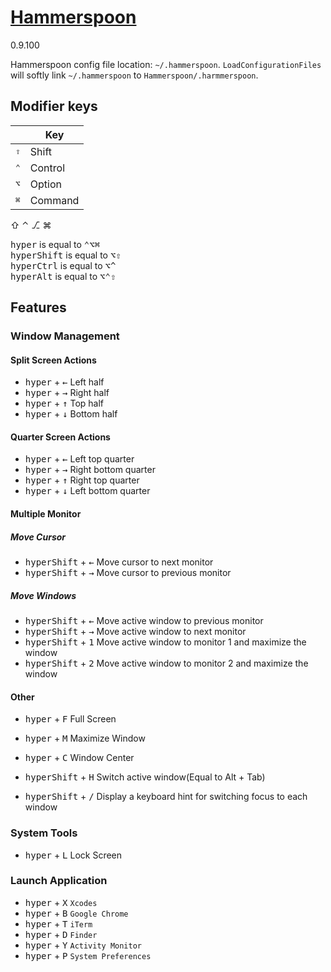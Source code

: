 # [Hammerspoon](https://www.hammerspoon.org/)  
0.9.100  

Hammerspoon config file location: `~/.hammerspoon`. `LoadConfigurationFiles` will softly link `~/.hammerspoon` to `Hammerspoon/.harmmerspoon`.

## Modifier keys
|           |  Key           |
| --------- | -------------- |
| <kbd>⇧</kbd> | Shift       |
| <kbd>⌃</kbd> | Control   	 |
| <kbd>⌥</kbd> | Option      |
| <kbd>⌘</kbd> | Command   	 |

&#x21E7; &#x2303; &#x2387; &#x2318;  

<kbd>hyper</kbd> is equal to <kbd>⌃</kbd><kbd>⌥</kbd><kbd>⌘</kbd>  
<kbd>hyperShift</kbd> is equal to <kbd>⌥</kbd><kbd>⇧</kbd>  
<kbd>hyperCtrl</kbd> is equal to <kbd>⌥</kbd><kbd>^</kbd>  
<kbd>hyperAlt</kbd> is equal to <kbd>⌥</kbd><kbd>⌃</kbd><kbd>⇧</kbd>  

## Features

### Window Management

#### Split Screen Actions

* <kbd>hyper</kbd> + <kbd>←</kbd> Left half
* <kbd>hyper</kbd> + <kbd>→</kbd> Right half
* <kbd>hyper</kbd> + <kbd>↑</kbd> Top half
* <kbd>hyper</kbd> + <kbd>↓</kbd> Bottom half

#### Quarter Screen Actions

* <kbd>hyper</kbd> + <kbd>←</kbd> Left top quarter
* <kbd>hyper</kbd> + <kbd>→</kbd> Right bottom quarter
* <kbd>hyper</kbd> + <kbd>↑</kbd> Right top quarter
* <kbd>hyper</kbd> + <kbd>↓</kbd> Left bottom quarter

#### Multiple Monitor

##### Move Cursor

* <kbd>hyperShift</kbd> + <kbd>←</kbd> Move cursor to next monitor
* <kbd>hyperShift</kbd> + <kbd>→</kbd> Move cursor to previous monitor

##### Move Windows

* <kbd>hyperShift</kbd> + <kbd>←</kbd> Move active window to previous monitor
* <kbd>hyperShift</kbd> + <kbd>→</kbd> Move active window to next monitor
* <kbd>hyperShift</kbd> + <kbd>1</kbd> Move active window to monitor 1 and maximize the window
* <kbd>hyperShift</kbd> + <kbd>2</kbd> Move active window to monitor 2 and maximize the window

#### Other

* <kbd>hyper</kbd> + <kbd>F</kbd> Full Screen
* <kbd>hyper</kbd> + <kbd>M</kbd> Maximize Window
* <kbd>hyper</kbd> + <kbd>C</kbd> Window Center

* <kbd>hyperShift</kbd> + <kbd>H</kbd>  Switch active window(Equal to Alt + Tab)
* <kbd>hyperShift</kbd> + <kbd>/</kbd>  Display a keyboard hint for switching focus to each window

### System Tools

* <kbd>hyper</kbd> + <kbd>L</kbd> Lock Screen

### Launch Application

* <kbd>hyper</kbd> + <kbd>X</kbd> `Xcodes`
* <kbd>hyper</kbd> + <kbd>B</kbd> `Google Chrome`
* <kbd>hyper</kbd> + <kbd>T</kbd> `iTerm`
* <kbd>hyper</kbd> + <kbd>D</kbd> `Finder`
* <kbd>hyper</kbd> + <kbd>Y</kbd> `Activity Monitor`
* <kbd>hyper</kbd> + <kbd>P</kbd> `System Preferences`